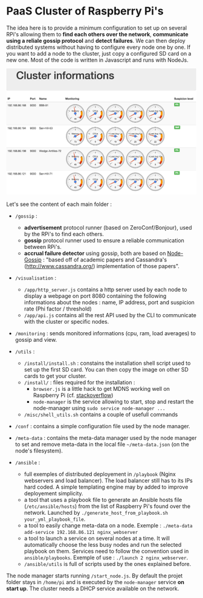 # PaaS Cluster of Raspberry Pi's

The idea here is to provide a minimum configuration to set up on several RPi's allowing them to **find each others over the network**, **communicate using a reliale gossip protocol** and **detect failures**. We can then deploy distributed systems without having to configure every node one by one. If you want to add a node to the cluster, just copy a configured SD card on a new one.
Most of the code is written in Javascript and runs with NodeJs.

![Cluster informations webpage](./doc/cluster_informations.png)

Let's see the content of each main folder :

- `/gossip` : 
    - **advertisement** protocol runner (based on ZeroConf/Bonjour), used by the RPi's to find each others.
    - **gossip** protocol runner used to ensure a reliable communication between RPi's.
    - **accrual failure detector** using gossip, both are based on [Node-Gossip](https://github.com/bpot/node-gossip) : "based off of academic papers and Cassandra's (http://www.cassandra.org/) implementation of those papers". 

- `/visualisation` : 
    - `/app/http_server.js` contains a http server used by each node to display a webpage on port 8080 containing the following informations about the nodes : name, IP address, port and suspicion rate (Phi factor / threshold)
    - `/app/api.js` contains all the rest API used by the CLI to communicate with the cluster or specific nodes.    

- `/monitoring` : sends monitored informations (cpu, ram, load averages) to gossip and view.

- `/utils` : 
    - `/install/install.sh` : constains the installation shell script used to set up the first SD card. You can then copy the image on other SD cards to get your cluster.
    - `/install/` : files required for the installation :                                         
        - `browser.js` is a little hack to get MDNS working well on Raspberry Pi (cf. [stackoverflow](http://stackoverflow.com/questions/29589543/raspberry-pi-mdns-getaddrinfo-3008-error))
        - `node-manager` is the service allowing to start, stop and restart the node-manager using `sudo service node-manager ...`
    - `/misc/shell_utils.sh` contains a couple of usefull commands
    
- `/conf` : contains a simple configuration file used by the node manager. 

- `/meta-data` : contains the meta-data manager used by the node manager to set and remove meta-data in the local file `~/meta-data.json` (on the node's filesystem).
    
- `/ansible` : 
    - full exemples of distributed deployement in `/playbook` (Nginx webservers and load balancer). The load balancer still has to its IPs hard coded. A simple templating engine may by added to improve deployement simplicity. 
    - a tool that uses a playbook file to generate an Ansible hosts file (`/etc/ansible/hosts`) from the list of Raspberry Pi's found over the network. Launched by `./generate_host_from_playbook.sh your_yml_playbook_file`.
    - a tool to easily change meta-data on a node. Exemple : `./meta-data add-service 192.168.86.121 nginx_webserver`
    - a tool to launch a service on several nodes at a time. It will automatically choose the less busy nodes and run the selected playbook on them. Services need to follow the convention used in `ansible/playbooks`. Exemple of use : `./launch 2 nginx_webserver`.
    - `/ansible/utils` is full of scripts used by the ones explained before.

The node manager starts running `/start_node.js`. By default the projet folder stays in `/home/pi` and is executed by the `node-manager` service **on start up**.
The cluster needs a DHCP service available on the network.